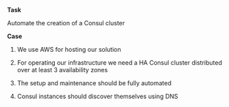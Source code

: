 **Task**

Automate the creation of a Consul cluster

**Case**

1. We use AWS for hosting our solution

2. For operating our infrastructure we need a HA Consul cluster distributed over at least 3 availability zones

3. The setup and maintenance should be fully automated

4. Consul instances should discover themselves using DNS
